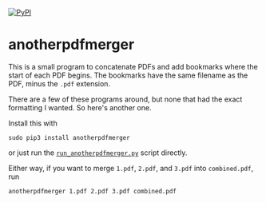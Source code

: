 [![PyPI](https://img.shields.io/pypi/v/anotherpdfmerger.svg)](https://pypi.org/project/anotherpdfmerger/)

# anotherpdfmerger

This is a small program to concatenate PDFs and add bookmarks where the
start of each PDF begins. The bookmarks have the same filename as the
PDF, minus the `.pdf` extension.

There are a few of these programs around, but none that had the exact
formatting I wanted. So here's another one.

Install this with

```
sudo pip3 install anotherpdfmerger
```

or just run the [`run_anotherpdfmerger.py`](run_anotherpdfmerger.py)
script directly.

Either way, if you want to merge `1.pdf`, `2.pdf`, and `3.pdf` into
`combined.pdf`, run

```
anotherpdfmerger 1.pdf 2.pdf 3.pdf combined.pdf
```
